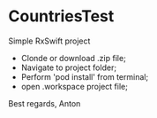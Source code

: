 # CountriesTest
Simple RxSwift project


- Clonde or download .zip file;
- Navigate to project folder;
- Perform 'pod install' from terminal;
- open .workspace project file;

Best regards,
Anton


